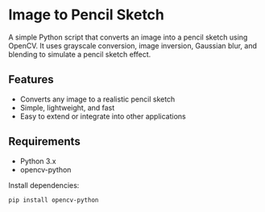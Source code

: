 # Image to Pencil Sketch

A simple Python script that converts an image into a pencil sketch using OpenCV. It uses grayscale conversion, image inversion, Gaussian blur, and blending to simulate a pencil sketch effect.

## Features

- Converts any image to a realistic pencil sketch
- Simple, lightweight, and fast
- Easy to extend or integrate into other applications

## Requirements

- Python 3.x
- opencv-python

Install dependencies:

```bash
pip install opencv-python
